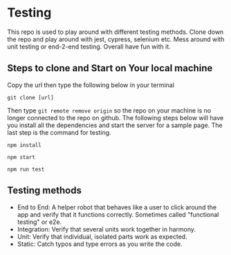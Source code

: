 # Testing

This repo is used to play around with different testing methods.
Clone down the repo and play around with jest, cypress, selenium etc.
Mess around with unit testing or end-2-end testing. Overall
have fun with it.


## Steps to clone and Start on Your local machine

Copy the url then type the following below in your terminal

```
git clone [url]
```

Then type `git remote remove origin` so the repo on your machine is no longer connected to the repo on github. 
The following steps below will have you install all the dependencies and 
start the server for a sample page. The last step is the command for testing.

```
npm install
```
```
npm start
```
```
npm run test
```

## Testing methods

* End to End: A helper robot that behaves like a user to click around the app and verify that it functions correctly. Sometimes called "functional testing" or e2e.
* Integration: Verify that several units work together in harmony.
* Unit: Verify that individual, isolated parts work as expected.
* Static: Catch typos and type errors as you write the code.
